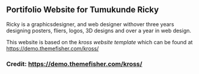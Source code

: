 ## Portifolio Website for Tumukunde Ricky
Ricky is a graphicsdesigner, and web designer withover three years designing posters, fliers, logos, 3D designs and over a year in web design.

This website is based on the *kross website template* which can be found at https://demo.themefisher.com/kross/

### Credit: https://demo.themefisher.com/kross/